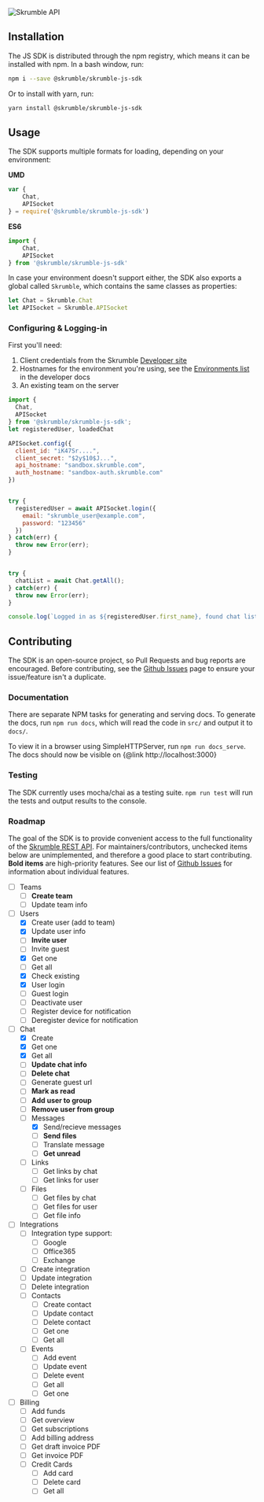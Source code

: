 
![Skrumble API](https://img.shields.io/badge/Skrumble%20API-v2.3.2-2196f3.svg?style=flat-square)

## Installation
The JS SDK is distributed through the npm registry, which means it can be installed with npm. In a bash window, run:

```bash
npm i --save @skrumble/skrumble-js-sdk 
```

Or to install with yarn, run:
```bash
yarn install @skrumble/skrumble-js-sdk
```

## Usage
The SDK supports multiple formats for loading, depending on your environment:

**UMD**
```js
var {
    Chat,
    APISocket
} = require('@skrumble/skrumble-js-sdk')
```

**ES6**
```js
import {
    Chat, 
    APISocket
} from '@skrumble/skrumble-js-sdk'
```

In case your environment doesn't support either, the SDK also exports a global called `Skrumble`, which contains the same classes as properties: 

```js
let Chat = Skrumble.Chat    
let APISocket = Skrumble.APISocket
```


### Configuring & Logging-in 
First you'll need:
1. Client credentials from the Skrumble [Developer site](developers.skrumble.com/request-key)
2. Hostnames for the environment you're using, see the [Environments list](developers.skrumble.com/knowledge-base/skrumble-api-overview/#environments) in the developer docs
3. An existing team on the server

```javascript
import {
  Chat,
  APISocket
} from '@skrumble/skrumble-js-sdk';
let registeredUser, loadedChat

APISocket.config({ 
  client_id: "iK47Sr....",
  client_secret: "$2y$10$J...", 
  api_hostname: "sandbox.skrumble.com",
  auth_hostname: "sandbox-auth.skrumble.com"
})


try {
  registeredUser = await APISocket.login({
    email: "skrumble_user@example.com",
    password: "123456"
  })
} catch(err) {
  throw new Error(err);  
}


try {
  chatList = await Chat.getAll();
} catch(err) {
  throw new Error(err);
}

console.log(`Logged in as ${registeredUser.first_name}, found chat list of ${chatList}`); 
```

## Contributing
The SDK is an open-source project, so Pull Requests and bug reports are encouraged. Before contributing, see the [Github Issues](https://github.com/Skrumble/js-sdk/issues) page to ensure your issue/feature isn't a duplicate. 

### Documentation
There are separate NPM tasks for generating and serving docs. To generate the docs, run `npm run docs`, which will read the code in `src/` and output it to `docs/`. 

To view it in a browser using SimpleHTTPServer, run `npm run docs_serve`. The docs should now be visible on {@link http://localhost:3000}

### Testing
The SDK currently uses mocha/chai as a testing suite. `npm run test` will run the tests and output results to the console. 

### Roadmap
The goal of the SDK is to provide convenient access to the full functionality of the [Skrumble REST API](http://developers.skrumble.com/knowledge-base/skrumble-rest-api/). For maintainers/contributors, unchecked items below are unimplemented, and therefore a good place to start contributing. **Bold items** are high-priority features. See our list of [Github Issues](https://github.com/Skrumble/js-sdk/issues) for information about individual features.

- [ ] Teams
    - [ ] **Create team**
    - [ ] Update team info
- [ ] Users
    - [x] Create user (add to team)
    - [x] Update user info
    - [ ] **Invite user**
    - [ ] Invite guest
    - [x] Get one
    - [ ] Get all
    - [x] Check existing
    - [x] User login
    - [ ] Guest login
    - [ ] Deactivate user
    - [ ] Register device for notification
    - [ ] Deregister device for notification
- [ ] Chat
    - [x] Create
    - [x] Get one
    - [x] Get all
    - [ ] **Update chat info**
    - [ ] **Delete chat**
    - [ ] Generate guest url
    - [ ] **Mark as read**
    - [ ] **Add user to group**
    - [ ] **Remove user from group**
    - [ ] Messages
        - [x] Send/recieve messages
        - [ ] **Send files**
        - [ ] Translate message
        - [ ] **Get unread**
    - [ ] Links
        - [ ] Get links by chat
        - [ ] Get links for user
    - [ ] Files
        - [ ] Get files by chat
        - [ ] Get files for user
        - [ ] Get file info 
- [ ] Integrations
    - [ ] Integration type support:
        - [ ] Google
        - [ ] Office365
        - [ ] Exchange
    - [ ] Create integration
    - [ ] Update integration
    - [ ] Delete integration
    - [ ] Contacts
        - [ ] Create contact
        - [ ] Update contact
        - [ ] Delete contact
        - [ ] Get one 
        - [ ] Get all
    - [ ] Events
        - [ ] Add event
        - [ ] Update event
        - [ ] Delete event 
        - [ ] Get all 
        - [ ] Get one
- [ ] Billing
    - [ ] Add funds
    - [ ] Get overview
    - [ ] Get subscriptions
    - [ ] Add billing address
    - [ ] Get draft invoice PDF
    - [ ] Get invoice PDF
    - [ ] Credit Cards
        - [ ] Add card
        - [ ] Delete card 
        - [ ] Get all
